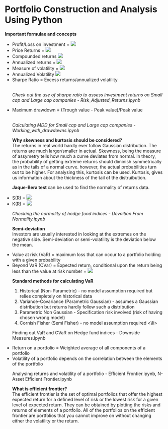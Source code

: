 # Portfolio Construction and Analysis Using Python

<b> Important formulae and concepts </b>

<ul>
  <li> Profit/Loss on investment = <img src="https://render.githubusercontent.com/render/math?math=(P_{t+2} - P_{t+1})/P_{t+1}"></li>
  <li> Price Returns = <img src="https://render.githubusercontent.com/render/math?math=P_{t+2} - P_{t+1}"></li>
  <li> Compounded returns <img src="https://render.githubusercontent.com/render/math?math=R_{t,t+2} = (1+R_{t,t+1})(1+R_{t+1,t+2})"></li>
  <li> Annualized returns = <img src="https://render.githubusercontent.com/render/math?math=((1+r_1)*(1+r_2)*...(1+r_n))^{1/n} - 1"></li>
  <li> Measure of volatility = <img src="https://render.githubusercontent.com/render/math?math=$\sqrt{variance}$"></li>
  <li> Annualized Volatility <img src="https://render.githubusercontent.com/render/math?math=$\sigma_{ann}$ = $\sigma_p\sqrt{p}$"></li>
  <li> Sharpe Ratio = Excess returns/annualized volatility </li><br/>
  
 <i> Check out the use of sharpe ratio to assess investment returns on Small cap and Large cap companies - Risk_Adjusted_Returns.ipynb</i>

  <li> Maximum drawdown = (Trough value - Peak value)/Peak value </li><br/>
  
  <i> Calculating MDD for Small cap and Large cap companies - Working_with_drawdowns.ipynb</i>
  
  <b> Why skewness and kurtosis should be considered? </b><br/>
  The returns in real world hardly ever follow Gaussian distribution. The returns are much larger/smaller in actual. Skewness, being the measure of assymetry tells how much a curve deviates from normal.
  In theory, the probability of getting extreme returns should diminish symmetrically as in the tails of a normal curve. however, the actual probabilities turn out to be higher. For analysing this, kurtosis can be used. 
  Kurtosis, gives us information about the thickness of the tail of the distruibution. 
  
  <b> Jaque-Bera test </b> can be used to find the normality of returns data. 
  
  <li>S(R) = <img src="https://render.githubusercontent.com/render/math?math=E[(R - E(R))^3]/[Var(R)]^{3/2}"></li>
  <li>K(R) = <img src="https://render.githubusercontent.com/render/math?math=E[(R - E(R))^4]/[Var(R)]^2"></li>
  
  <i> Checking the normality of hedge fund indices - Devaition From Normality.ipynb </i>
  
<b> Semi-deviation </b><br/>
  Investors are usually interested in looking at the extremes on the negative side. Semi-deviation or semi-volatility is the deviation below the mean. <br/>
  
  <li> Value at risk (VaR) = maximum loss that can occur to a portfolio holding with a given probability </li>
  <li> Beyond VaR (CVar) = Expected return, conditional upon the return being less than the value at risk number = <img src="https://render.githubusercontent.com/render/math?math=-E(R|R < -VaR)"></li>
  
  <b> Standard methods for calculating VaR </b>
  <ol>
    <li> Historical (Non-Parametric) - no model assumption required but relies completely on historical data </li>
    <li> Variance-Covariance (Parametric Gaussian) - assumes a Gaussian distribution but returns hardly follow such a distribution </li>
    <li> Parametric Non Gaussian - Specification risk involved (risk of having chosen wrong model) </li>
    <li> Cornish Fisher (Semi Fisher) - no model assumption required <\li>
  </ol>
      
 Finding out VaR and CVaR on Hedge fund indices - Downside Measures.ipynb
  
 <li> Return on a portfolio = Weighted average of all components of a portfolio </li>
 <li> Volatility of a portfolio depends on the correlation between the elements of the portfolio </li>

Analysing returns and volatility of a portfolio - Efficient Frontier.ipynb, N-Asset Efficient Frontier.ipynb

<b> What is efficient frontier? </b><br/>
The efficient frontier is the set of optimal portfolios that offer the highest expected return for a defined level of risk or the lowest risk for a given level of expected return. They can be obtained by plotting the risks and returns of elements of a portfolio. All of the portfolios on the efficient frontier are portfolios that you cannot improve on without changing either the volatility or the return. 



  
